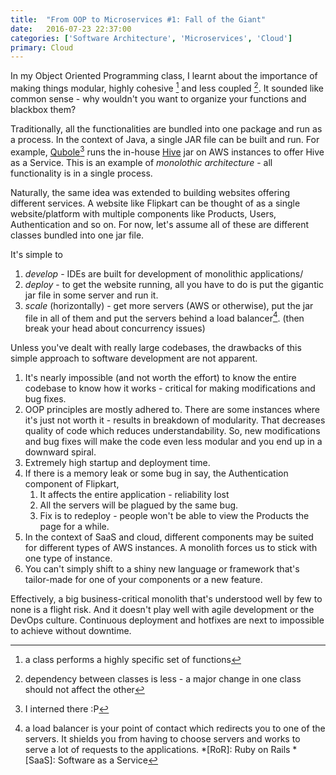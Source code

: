 ```yaml
---
title:  "From OOP to Microservices #1: Fall of the Giant"
date:   2016-07-23 22:37:00
categories: ['Software Architecture', 'Microservices', 'Cloud']
primary: Cloud
---
```


In my Object Oriented Programming class, I learnt about the importance of making things modular, highly cohesive [^1] and less coupled [^2]. It sounded like common sense - why wouldn't you want to organize your functions and blackbox them? 

Traditionally, all the functionalities are bundled into one package and run as a process. In the context of Java, a single JAR file can be built and run. For example, [Qubole](https://www.qubole.com/)[^3] runs the in-house [Hive](https://en.wikipedia.org/wiki/Apache_Hive) jar on AWS instances to offer Hive as a Service. This is an example of _monolothic architecture_ - all functionality is in a single process.

Naturally, the same idea was extended to building websites offering different services. A website like Flipkart can be thought of as a single website/platform with multiple components like Products, Users, Authentication and so on. For now, let's assume all of these are different classes bundled into one jar file.

It's simple to

1. *develop* - IDEs are built for development of monolithic applications/
2. *deploy* - to get the website running, all you have to do is put the gigantic jar file in some server and run it.
3. *scale* (horizontally) - get more servers (AWS or otherwise), put the jar file in all of them and put the servers behind a load balancer[^4]. (then break your head about concurrency issues)

Unless you've dealt with really large codebases, the drawbacks of this simple approach to software development are not apparent. 

1. It's nearly impossible (and not worth the effort) to know the entire codebase to know how it works - critical for making modifications and bug fixes.
2. OOP principles are mostly adhered to. There are some instances where it's just not worth it - results in breakdown of modularity. That decreases quality of code which reduces understandability. So, new modifications and bug fixes will make the code even less modular and you end up in a downward spiral.
3. Extremely high startup and deployment time.
4. If there is a memory leak or some bug in say, the Authentication component of Flipkart,
	1. It affects the entire application - reliability lost
	2. All the servers will be plagued by the same bug.
	3. Fix is to redeploy - people won't be able to view the Products the page for a while.
5. In the context of SaaS and cloud, different components may be suited for different types of AWS instances. A monolith forces us to stick with one type of instance.
6. You can't simply shift to a shiny new language or framework that's tailor-made for one of your components or a new feature.

Effectively, a big business-critical monolith that's understood well by few to none is a flight risk. And it doesn't play well with agile development or the DevOps culture. Continuous deployment and hotfixes are next to impossible to achieve without downtime. 

[^1]: a class performs a highly specific set of functions
[^2]: dependency between classes is less - a major change in one class should not affect the other
[^3]: I interned there :P
[^4]: a load balancer is your point of contact which redirects you to one of the servers. It shields you from having to choose servers and works to serve a lot of requests to the applications. 
*[RoR]: Ruby on Rails
*[SaaS]: Software as a Service